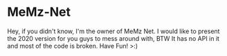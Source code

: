 # MeMz-Net
Hey, if you didn't know, I'm the owner of MeMz Net. I would like to present the 2020 version for you guys to mess around with, BTW It has no API in it and most of the code is broken. Have Fun! >:)
